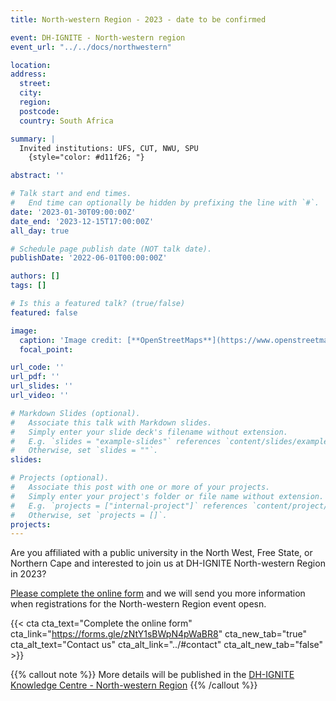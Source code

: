 ```yaml
---
title: North-western Region - 2023 - date to be confirmed

event: DH-IGNITE - North-western region
event_url: "../../docs/northwestern"

location: 
address:
  street: 
  city: 
  region: 
  postcode: 
  country: South Africa

summary: |
  Invited institutions: UFS, CUT, NWU, SPU
    {style="color: #d11f26; "} 

abstract: ''

# Talk start and end times.
#   End time can optionally be hidden by prefixing the line with `#`.
date: '2023-01-30T09:00:00Z'
date_end: '2023-12-15T17:00:00Z'
all_day: true

# Schedule page publish date (NOT talk date).
publishDate: '2022-06-01T00:00:00Z'

authors: []
tags: []

# Is this a featured talk? (true/false)
featured: false

image:
  caption: 'Image credit: [**OpenStreetMaps**](https://www.openstreetmap.org/#map=9/-29.3031/31.0254)'
  focal_point: 

url_code: ''
url_pdf: ''
url_slides: ''
url_video: ''

# Markdown Slides (optional).
#   Associate this talk with Markdown slides.
#   Simply enter your slide deck's filename without extension.
#   E.g. `slides = "example-slides"` references `content/slides/example-slides.md`.
#   Otherwise, set `slides = ""`.
slides:

# Projects (optional).
#   Associate this post with one or more of your projects.
#   Simply enter your project's folder or file name without extension.
#   E.g. `projects = ["internal-project"]` references `content/project/deep-learning/index.md`.
#   Otherwise, set `projects = []`.
projects:
---
```


Are you affiliated with a public university in the North West, Free State, or Northern Cape and interested to join us at DH-IGNITE North-western Region in 2023?

[Please complete the online form](https://forms.gle/zNtY1sBWpN4pWaBR8) and we will send you more information when registrations for the North-western Region event opesn.

{{< cta cta_text="Complete the online form" cta_link="https://forms.gle/zNtY1sBWpN4pWaBR8" cta_new_tab="true" cta_alt_text="Contact us" cta_alt_link="../#contact" cta_alt_new_tab="false" >}}

{{% callout note %}}
More details will be published in the [DH-IGNITE Knowledge Centre - North-western Region](../../docs/northwestern)
{{% /callout %}}